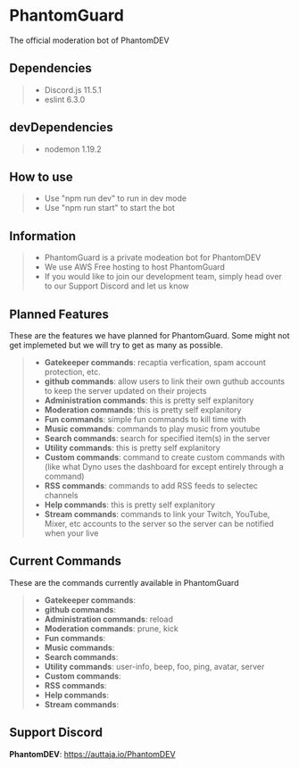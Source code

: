 # PhantomGuard
 The official moderation bot of PhantomDEV

## Dependencies
>- Discord.js 11.5.1
>- eslint 6.3.0

## devDependencies
>- nodemon 1.19.2

## How to use
>- Use "npm run dev" to run in dev mode
>- Use "npm run start" to start the bot

## Information
>- PhantomGuard is a private modeation bot for PhantomDEV
>- We use AWS Free hosting to host PhantomGuard
>- If you would like to join our development team, simply head over to our Support Discord and let us know

## Planned Features
These are the features we have planned for PhantomGuard. Some might not get implemeted but we will try to get as many as possible.
>- **Gatekeeper commands**: recaptia verfication, spam account protection, etc.
>- **github commands**: allow users to link their own guthub accounts to keep the server updated on their projects
>- **Administration commands**: this is pretty self explanitory
>- **Moderation commands**: this is pretty self explanitory
>- **Fun commands**: simple fun commands to kill time with
>- **Music commands**: commands to play music from youtube
>- **Search commands**: search for specified item(s) in the server
>- **Utility commands**: this is pretty self explanitory
>- **Custom commands**: command to create custom commands with (like what Dyno uses the dashboard for except entirely through a command)
>- **RSS commands**: commands to add RSS feeds to selectec channels
>- **Help commands**: this is pretty self explanitory
>- **Stream commands**: commands to link your Twitch, YouTube, Mixer, etc accounts to the server so the server can be notified when your live

## Current Commands
These are the commands currently available in PhantomGuard
>- **Gatekeeper commands**: 
>- **github commands**:
>- **Administration commands**: reload
>- **Moderation commands**: prune, kick 
>- **Fun commands**:
>- **Music commands**:
>- **Search commands**:
>- **Utility commands**: user-info, beep, foo, ping, avatar, server
>- **Custom commands**:
>- **RSS commands**:
>- **Help commands**:
>- **Stream commands**:

## Support Discord
**PhantomDEV**: https://auttaja.io/PhantomDEV
